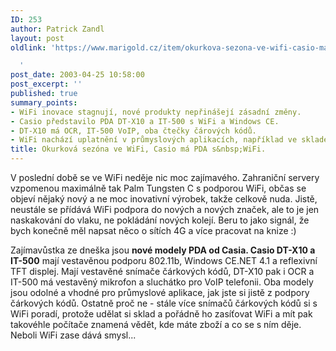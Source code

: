 ```yaml
---
ID: 253
author: Patrick Zandl
layout: post
oldlink: 'https://www.marigold.cz/item/okurkova-sezona-ve-wifi-casio-ma-pda-s-wifi

  '
post_date: 2003-04-25 10:58:00
post_excerpt: ''
published: true
summary_points:
- WiFi inovace stagnují, nové produkty nepřinášejí zásadní změny.
- Casio představilo PDA DT-X10 a IT-500 s WiFi a Windows CE.
- DT-X10 má OCR, IT-500 VoIP, oba čtečky čárových kódů.
- WiFi nachází uplatnění v průmyslových aplikacích, například ve skladech.
title: Okurková sezóna ve WiFi, Casio má PDA s&nbsp;WiFi.
---
```


<p>
V poslední době se ve WiFi neděje nic moc zajímavého. Zahraniční servery vzpomenou maximálně tak Palm Tungsten C s podporou WiFi, občas se objeví nějaký nový a ne moc inovativní výrobek, takže celkově nuda. Jistě, neustále se přídává WiFi podpora do nových a nových značek, ale to je jen naskakování do vlaku, ne pokládání nových kolejí. Beru to jako signál, že bych konečně měl napsat něco o sítích 4G a více pracovat na knize :)</p>

<p>
Zajímavůstka ze dneška jsou <STRONG>nové modely PDA od Casia. Casio DT-X10 a IT-500</STRONG> mají vestavěnou podporu 802.11b, Windows CE.NET 4.1 a reflexivní TFT displej. Mají vestavěné snímače čárkových kódů, DT-X10 pak i OCR&#160;a IT-500 má vestavěný mikrofon a sluchátko pro VoIP telefonii. Oba modely jsou odolné a vhodné pro průmyslové aplikace, jak jste si jistě z podpory čárkových kódů. Ostatně proč ne - stále více snímačů čárkových kódů si s WiFi poradí, protože udělat si sklad a pořádně ho zasíťovat WiFi a mít pak takovéhle počítače znamená vědět, kde máte zboží a co se s ním děje. Neboli WiFi zase dává smysl...</p>